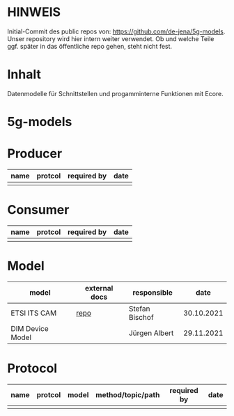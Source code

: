 # HINWEIS
Initial-Commit des public repos von: https://github.com/de-jena/5g-models.
Unser repository wird hier intern weiter verwendet. Ob und welche Teile ggf. später in das öffentliche repo gehen, steht nicht fest.

# Inhalt
Datenmodelle für Schnittstellen und progamminterne Funktionen mit Ecore.

# 5g-models


# Producer

| name                  | protcol          | required by    | date       |
|-----------------------|------------------|----------------|------------|
|                       |                  |                |            |


# Consumer

| name                  | protcol          | required by    | date       |
|-----------------------|------------------|----------------|------------|
|                       |                  |                |            |

# Model

| model            | external docs                                              | responsible    | date       |
| ---------------- | ---------------------------------------------------------- | -------------- | ---------- |
| ETSI ITS CAM     | [repo](https://forge.etsi.org/rep/ITS/asn1/cam_en302637_2) | Stefan Bischof | 30.10.2021 |
| DIM Device Model |                                                            | Jürgen Albert  | 29.11.2021 |


# Protocol

| name                  | protcol          | model         | method/topic/path    | required by    | date       |
|-----------------------|------------------|---------------|----------------------|----------------|------------|
|                       |                  |               |                      |                |            |



